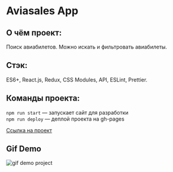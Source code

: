 # Aviasales App
## О чём проект:
Поиск авиабилетов. Можно искать и фильтровать авиабилеты.

## Стэк: 
ES6+, React.js, Redux, CSS Modules, API, ESLint, Prettier.

## Команды проекта:
`npm run start` — запускает сайт для разработки <br>
`npm run deploy` — деплой проекта на gh-pages

[Ссылка на проект](https://denis-ostapenko.github.io/Aviasales-App/)

## Gif Demo
![gif demo project](http://g.recordit.co/4zOnIcMYlF.gif)
